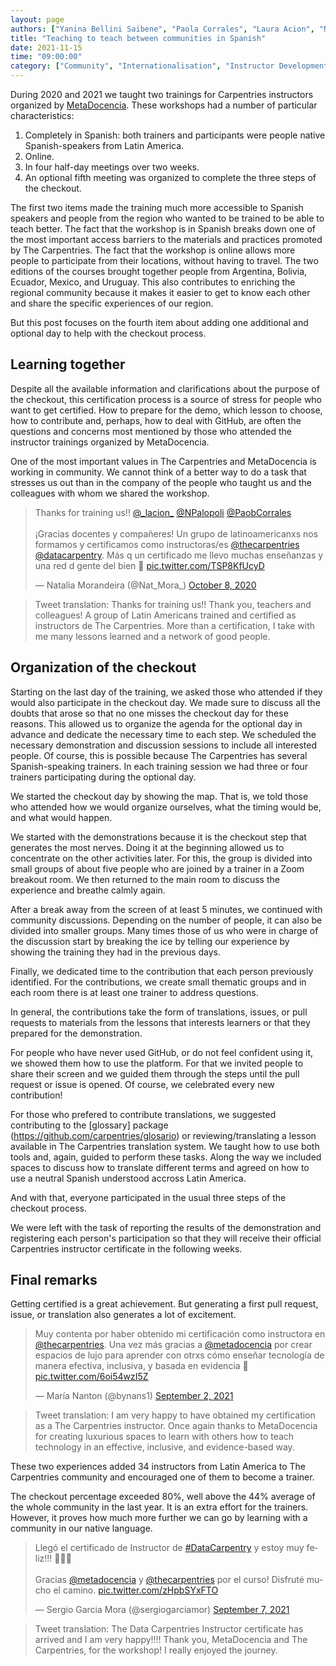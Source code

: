 ```yaml
---
layout: page
authors: ["Yanina Bellini Saibene", "Paola Corrales", "Laura Acion", "Nicolas Palopoli"]
title: "Teaching to teach between communities in Spanish"
date: 2021-11-15
time: "09:00:00"
category: ["Community", "Internationalisation", "Instructor Development"]
---
```


During 2020 and 2021 we taught two trainings for Carpentries instructors organized by [MetaDocencia](https://www.metadocencia.org/).  These workshops had a number of particular characteristics:

1. Completely in Spanish: both trainers and participants were people native Spanish-speakers from Latin America.
2. Online.
3. In four half-day meetings over two weeks.
4. An optional fifth meeting was organized to complete the three steps of the checkout.

The first two items made the training much more accessible to Spanish speakers and people from the region who wanted to be trained to be able to teach better.  The fact that the workshop is in Spanish breaks down one of the most important access barriers to the materials and practices promoted by The Carpentries. The fact that the workshop is online allows more people to participate from their locations, without having to travel. The two editions of the courses brought together people from Argentina, Bolivia, Ecuador, Mexico, and Uruguay. This also contributes to enriching the regional community because it makes it easier to get to know each other and share the specific experiences of our region.

But this post focuses on the fourth item about adding one additional and optional day to help with the checkout process.

## Learning together

Despite all the available information and clarifications about the purpose of the checkout, this certification process is a source of stress for people who want to get certified. How to prepare for the demo, which lesson to choose, how to contribute and, perhaps, how to deal with GitHub, are often the questions and concerns most mentioned by those who attended the instructor trainings organized by MetaDocencia.

One of the most important values in The Carpentries and MetaDocencia is working in community. We cannot think of a better way to do a task that stresses us out than in the company of the people who taught us and the colleagues with whom we shared the workshop.

<blockquote class="twitter-tweet"><p lang="es" dir="ltr">Thanks for training us!! <a href="https://twitter.com/_lacion_?ref_src=twsrc%5Etfw">@_lacion_</a> <a href="https://twitter.com/NPalopoli?ref_src=twsrc%5Etfw">@NPalopoli</a> <a href="https://twitter.com/PaobCorrales?ref_src=twsrc%5Etfw">@PaobCorrales</a><br><br>¡Gracias docentes y compañeres! Un grupo de latinoamericanxs nos formamos y certificamos como instructoras/es <a href="https://twitter.com/thecarpentries?ref_src=twsrc%5Etfw">@thecarpentries</a> <a href="https://twitter.com/datacarpentry?ref_src=twsrc%5Etfw">@datacarpentry</a>. Más q un certificado me llevo muchas enseñanzas y una red d gente del bien 💜 <a href="https://t.co/TSP8KfUcyD">pic.twitter.com/TSP8KfUcyD</a></p>&mdash; Natalia Morandeira (@Nat_Mora_) <a href="https://twitter.com/Nat_Mora_/status/1314171079758413824?ref_src=twsrc%5Etfw">October 8, 2020</a></blockquote> <script async src="https://platform.twitter.com/widgets.js" charset="utf-8"></script>

> Tweet translation: Thanks for training us!! Thank you, teachers and colleagues! A group of Latin Americans trained and certified as instructors de The Carpentries. More than a certification, I take with me many lessons learned and a network of good people.

## Organization of the checkout

Starting on the last day of the training, we asked those who attended if they would also participate in the checkout day. We made sure to discuss all the doubts that arose so that no one misses the checkout day for these reasons. This allowed us to organize the agenda for the optional day in advance and dedicate the necessary time to each step. We scheduled the necessary demonstration and discussion sessions to include all interested people. Of course, this is possible because The Carpentries has several Spanish-speaking trainers. In each training session we had three or four trainers participating during the optional day.

We started the checkout day by showing the map. That is, we told those who attended how we would organize ourselves, what the timing would be, and what would happen.

We started with the demonstrations because it is the checkout step that generates the most nerves. Doing it at the beginning allowed us to concentrate on the other activities later. For this, the group is divided into small groups of about five people who are joined by a trainer in a Zoom breakout room. We then returned to the main room to discuss the experience and breathe calmly again.

After a break away from the screen of at least 5 minutes, we continued with community discussions. Depending on the number of people, it can also be divided into smaller groups. Many times those of us who were in charge of the discussion start by breaking the ice by telling our experience by showing the training they had in the previous days.

Finally, we dedicated time to the contribution that each person previously identified. For the contributions, we create small thematic groups and in each room there is at least one trainer to address questions.

In general, the contributions take the form of translations, issues, or pull requests to materials from the lessons that interests learners or that they prepared for the demonstration.

For people who have never used GitHub, or do not feel confident using it, we showed them how to use the platform. For that we invited people to share their screen and we guided them through the steps until the pull request or issue is opened. Of course, we celebrated every new contribution!

For those who prefered to contribute translations, we suggested contributing to the [glossary] package (https://github.com/carpentries/glosario) or reviewing/translating a lesson available in The Carpentries translation system.  We taught how to use both tools and, again, guided to perform these tasks. Along the way we included spaces to discuss how to translate different terms and agreed on how to use a neutral Spanish understood accross Latin America.

And with that, everyone participated in the usual three steps of the checkout process.

We were left with the task of reporting the results of the demonstration and registering each person's participation so that they will receive their official Carpentries instructor certificate in the following weeks.

## Final remarks

Getting certified is a great achievement. But generating a first pull request, issue, or translation also generates a lot of excitement.

<blockquote class="twitter-tweet"><p lang="es" dir="ltr">Muy contenta por haber obtenido mi certificación como instructora en <a href="https://twitter.com/thecarpentries?ref_src=twsrc%5Etfw">@thecarpentries</a>. Una vez más gracias a <a href="https://twitter.com/metadocencia?ref_src=twsrc%5Etfw">@metadocencia</a> por crear espacios de lujo para aprender con otrxs cómo enseñar tecnología de manera efectiva, inclusiva, y basada en evidencia 👏 <a href="https://t.co/6oi54wzI5Z">pic.twitter.com/6oi54wzI5Z</a></p>&mdash; María Nanton (@bynans1) <a href="https://twitter.com/bynans1/status/1433423668458098697?ref_src=twsrc%5Etfw">September 2, 2021</a></blockquote> <script async src="https://platform.twitter.com/widgets.js" charset="utf-8"></script>

> Tweet translation: I am very happy to have obtained my certification as a The Carpentries instructor. Once again thanks to MetaDocencia for creating luxurious spaces to learn with others how to teach technology in an effective, inclusive, and evidence-based way.

These two experiences added 34 instructors from Latin America to The Carpentries community and encouraged one of them to become a trainer.

The checkout percentage exceeded 80%, well above the 44% average of the whole community in the last year. It is an extra effort for the trainers. However, it proves how much more further we can go by learning with a community in our native language.

<blockquote class="twitter-tweet"><p lang="es" dir="ltr">Llegó el certificado de Instructor de <a href="https://twitter.com/hashtag/DataCarpentry?src=hash&amp;ref_src=twsrc%5Etfw">#DataCarpentry</a> y estoy muy feliz!!! 🥳🥳🥳<br><br>Gracias <a href="https://twitter.com/metadocencia?ref_src=twsrc%5Etfw">@metadocencia</a> y <a href="https://twitter.com/thecarpentries?ref_src=twsrc%5Etfw">@thecarpentries</a> por el curso! Disfruté mucho el camino. <a href="https://t.co/zHpbSYxFTO">pic.twitter.com/zHpbSYxFTO</a></p>&mdash; Sergio Garcia Mora (@sergiogarciamor) <a href="https://twitter.com/sergiogarciamor/status/1435247271491383296?ref_src=twsrc%5Etfw">September 7, 2021</a></blockquote> <script async src="https://platform.twitter.com/widgets.js" charset="utf-8"></script>

> Tweet translation: The Data Carpentries Instructor certificate has arrived and I am very happy!!!!  Thank you, MetaDocencia and The Carpentries, for the workshop! I really enjoyed the journey.
